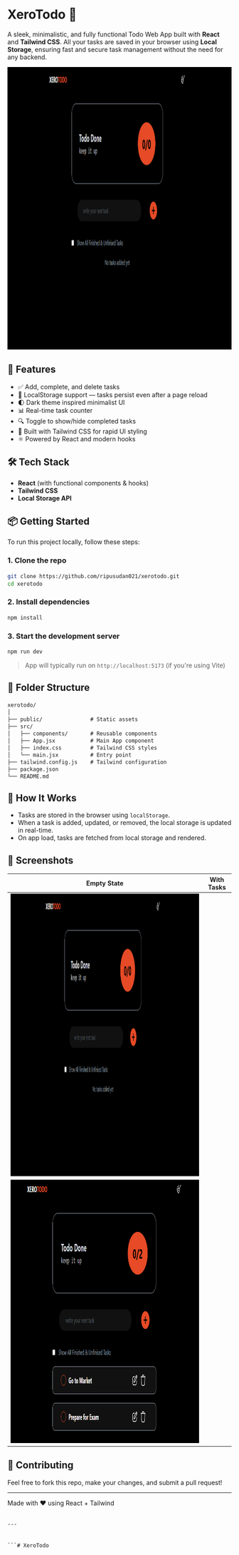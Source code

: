 # XeroTodo 📝

A sleek, minimalistic, and fully functional Todo Web App built with **React** and **Tailwind CSS**. All your tasks are saved in your browser using **Local Storage**, ensuring fast and secure task management without the need for any backend.

<img width="1227" height="634" alt="image" src="/Emptytodo.png" />


## 🚀 Features

- ✅ Add, complete, and delete tasks
- 💾 LocalStorage support — tasks persist even after a page reload
- 🌓 Dark theme inspired minimalist UI
- 📊 Real-time task counter
- 🔍 Toggle to show/hide completed tasks
- 💅 Built with Tailwind CSS for rapid UI styling
- ⚛️ Powered by React and modern hooks

## 🛠 Tech Stack

- **React** (with functional components & hooks)
- **Tailwind CSS**
- **Local Storage API**

## 📦 Getting Started

To run this project locally, follow these steps:

### 1. Clone the repo

```bash
git clone https://github.com/ripusudan021/xerotodo.git
cd xerotodo
```

### 2. Install dependencies

```bash
npm install
```

### 3. Start the development server

```bash
npm run dev
```

> App will typically run on `http://localhost:5173` (if you're using Vite)

## 📁 Folder Structure

```
xerotodo/
│
├── public/               # Static assets
├── src/
│   ├── components/       # Reusable components
│   ├── App.jsx           # Main App component
│   ├── index.css         # Tailwind CSS styles
│   └── main.jsx          # Entry point
├── tailwind.config.js    # Tailwind configuration
├── package.json
└── README.md
```

## 🧠 How It Works

* Tasks are stored in the browser using `localStorage`.
* When a task is added, updated, or removed, the local storage is updated in real-time.
* On app load, tasks are fetched from local storage and rendered.

## 📸 Screenshots

| Empty State                       | With Tasks                                  |
| --------------------------------- | ------------------------------------------- |
| <img width="1227" height="634" alt="image" src="/Emptytodo.png" />|
| <img width="909" height="591" alt="image" src="/WithtaskTodo.png" />|


## 🌟 Contributing

Feel free to fork this repo, make your changes, and submit a pull request!



---

Made with ❤️ using React + Tailwind

```

---


```#   X e r o T o d o 
 
 
